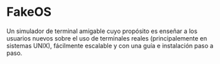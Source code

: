 # FakeOS
Un simulador de terminal amigable cuyo propósito es enseñar a los usuarios nuevos sobre el uso de terminales reales (principalemente en sistemas UNIX), fácilmente escalable y con una guía e instalación paso a paso.
